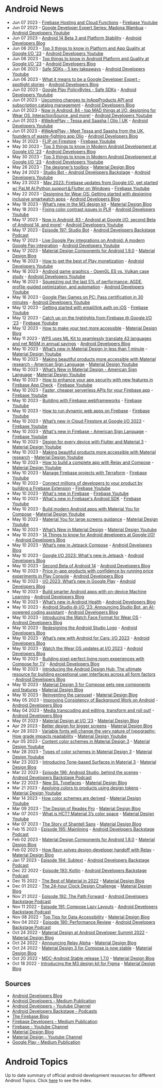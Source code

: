 # Android News

<!-- NEWS:START -->
- Jun 07 2023 - [Firebase Hosting and Cloud Functions](https://www.youtube.com/watch?v=y3cMOapyRdk) - [Firebase Youtube](https://www.youtube.com/user/Firebase)
- Jun 07 2023 - [Google Developer Expert Series: Madona Wambua](https://www.youtube.com/watch?v=P6A7hLk4l1c) - [Android Developers Youtube](https://www.youtube.com/c/AndroidDevelopers)
- Jun 07 2023 - [Android 14 Beta 3 and Platform Stability](http://android-developers.googleblog.com/2023/06/android-14-beta-3-and-platform-stability.html) - [Android Developers Blog](https://android-developers.googleblog.com/)
- Jun 06 2023 - [Top 3 things to know in Platform and App Quality at Google I/O '23](https://www.youtube.com/watch?v=zaUwrj9qlOY) - [Android Developers Youtube](https://www.youtube.com/c/AndroidDevelopers)
- Jun 06 2023 - [Top things to know in Android Platform and Quality at Google I/O '23](http://android-developers.googleblog.com/2023/06/android-platform-and-quality-at-google-io.html) - [Android Developers Blog](https://android-developers.googleblog.com/)
- Jun 06 2023 - [Safe SDKs - 5 key takeaways](https://www.youtube.com/watch?v=CtXjJIKCeDQ) - [Android Developers Youtube](https://www.youtube.com/c/AndroidDevelopers)
- Jun 06 2023 - [What it means to be a Google Developer Expert - spotlight stories](http://android-developers.googleblog.com/2023/06/what-it-means-to-be-google-developer-expert-spotlight-stories.html) - [Android Developers Blog](https://android-developers.googleblog.com/)
- Jun 02 2023 - [Google Play PolicyBytes - Safe SDKs](https://www.youtube.com/watch?v=GN53V_nqBV4) - [Android Developers Youtube](https://www.youtube.com/c/AndroidDevelopers)
- Jun 01 2023 - [Upcoming changes to InAppProducts API and subscription catalog management](http://android-developers.googleblog.com/2023/06/changes-to-google-play-developer-api-june-2023.html) - [Android Developers Blog](https://android-developers.googleblog.com/)
- Jun 01 2023 - [Now in Android: 84 - top MAD things at I/O, designing for Wear OS, InteractionSource, and more!](https://www.youtube.com/watch?v=aba5jXV8k8A) - [Android Developers Youtube](https://www.youtube.com/c/AndroidDevelopers)
- Jun 01 2023 - [#WeArePlay - Tessa and Saasha | Olio | UK](https://www.youtube.com/watch?v=2qf3m868Fd0) - [Android Developers Youtube](https://www.youtube.com/c/AndroidDevelopers)
- Jun 01 2023 - [#WeArePlay - Meet Tessa and Saasha from the UK, founders of waste-fighting app Olio](http://android-developers.googleblog.com/2023/06/weareplay-meet-tessa-and-saasha-from-uk.html) - [Android Developers Blog](https://android-developers.googleblog.com/)
- May 31 2023 - [FLIP on Firestore](https://www.youtube.com/watch?v=Y6Of3AHh4os) - [Firebase Youtube](https://www.youtube.com/user/Firebase)
- May 30 2023 - [Top 3 things to know in Modern Android Development at Google I/O '23](http://android-developers.googleblog.com/2023/05/modern-android-development-at-google-io.html) - [Android Developers Blog](https://android-developers.googleblog.com/)
- May 30 2023 - [Top 3 things to know in Modern Android Development at Google I/O '23](https://www.youtube.com/watch?v=B91ztNPq_cs) - [Android Developers Youtube](https://www.youtube.com/c/AndroidDevelopers)
- May 26 2023 - [The designer’s toolbox](https://material.io/blog/designer-toolbox-figma-android-studio-relay) - [Material Design Blog](https://material.io/blog)
- May 24 2023 - [Studio Bot - Android Developers Backstage](https://www.youtube.com/watch?v=jeuAR8qMePg) - [Android Developers Youtube](https://www.youtube.com/c/AndroidDevelopers)
- May 23 2023 - [May 2023: Firebase updates from Google I/O, get started w/ PaLM AI,Python support＆Flutter on Windows](https://www.youtube.com/watch?v=AejfDKJtsjU) - [Firebase Youtube](https://www.youtube.com/user/Firebase)
- May 22 2023 - [Designing for Wear OS: Getting started with designing inclusive smartwatch apps](http://android-developers.googleblog.com/2023/05/designing-for-wear-os-getting-started-designing-inclusive-smartwatch-apps.html) - [Android Developers Blog](https://android-developers.googleblog.com/)
- May 19 2023 - [What’s new in the M3 design kit](https://material.io/blog/whats-new-design-kit) - [Material Design Blog](https://material.io/blog)
- May 18 2023 - [Fixing color contrast issues in PLR](https://www.youtube.com/watch?v=t9HQVTLvS6U) - [Android Developers Youtube](https://www.youtube.com/c/AndroidDevelopers)
- May 17 2023 - [Now in Android: 83 - Android at Google I/O, second Beta of Android 14, and more!](https://www.youtube.com/watch?v=L8HvWVc59Vo) - [Android Developers Youtube](https://www.youtube.com/c/AndroidDevelopers)
- May 17 2023 - [Episode 197: Studio Bot](http://adbackstage.libsyn.com/episode-197-studio-bot) - [Android Developers Backstage Podcast](https://adbackstage.libsyn.com/)
- May 17 2023 - [Live Google Pay integrations on Android: A modern Google Pay integration](https://www.youtube.com/watch?v=wD1_GVIdd6U) - [Android Developers Youtube](https://www.youtube.com/c/AndroidDevelopers)
- May 17 2023 - [Material Design Components for Android 1.9.0](https://material.io/blog/android-stable-release-1-9-0) - [Material Design Blog](https://material.io/blog)
- May 16 2023 - [How to get the best of Play monetization](https://www.youtube.com/watch?v=cVOjiCSuWQ4) - [Android Developers Youtube](https://www.youtube.com/c/AndroidDevelopers)
- May 16 2023 - [Android game graphics - OpenGL ES vs. Vulkan case study](https://www.youtube.com/watch?v=C7OjI7CpjLw) - [Android Developers Youtube](https://www.youtube.com/c/AndroidDevelopers)
- May 16 2023 - [Squeezing out the last 5% of performance: AGDE, profile-guided optimization, and automation](https://www.youtube.com/watch?v=CNbpFTyHOe8) - [Android Developers Youtube](https://www.youtube.com/c/AndroidDevelopers)
- May 16 2023 - [Google Play Games on PC: Pass certification in 30 minutes](https://www.youtube.com/watch?v=ucjLBh9sqP0) - [Android Developers Youtube](https://www.youtube.com/c/AndroidDevelopers)
- May 12 2023 - [Getting started with email/link auth on iOS](https://www.youtube.com/watch?v=-OK7VG7Cl8I) - [Firebase Youtube](https://www.youtube.com/user/Firebase)
- May 12 2023 - [Catch up on the highlights from Firebase @ Google I/O ‘23](https://www.youtube.com/watch?v=rGqj6U7SawA) - [Firebase Youtube](https://www.youtube.com/user/Firebase)
- May 12 2023 - [How to make your text more accessible](https://material.io/blog/how-to-make-text-more-accessible) - [Material Design Blog](https://material.io/blog)
- May 11 2023 - [WPS uses ML Kit to seamlessly translate 43 languages and net $65M in annual savings](http://android-developers.googleblog.com/2023/05/wps-uses-ml-kit-to-seamlessly-translate-languages-and-net-annual-savings.html) - [Android Developers Blog](https://android-developers.googleblog.com/)
- May 10 2023 - [What’s new in Material Design in less than 1 minute](https://www.youtube.com/watch?v=CTR2O3n7x-c) - [Material Design Youtube](https://www.youtube.com/c/MaterialDesign)
- May 10 2023 - [Making beautiful products more accessible with Material research - American Sign Language](https://www.youtube.com/watch?v=vysRyD7_jMk) - [Material Design Youtube](https://www.youtube.com/c/MaterialDesign)
- May 10 2023 - [What’s New in Material Design - American Sign Language](https://www.youtube.com/watch?v=iwJaQCsX63s) - [Material Design Youtube](https://www.youtube.com/c/MaterialDesign)
- May 10 2023 - [How to enhance your app security with new features in Firebase App Check](https://www.youtube.com/watch?v=iYA0QYP9ocw) - [Firebase Youtube](https://www.youtube.com/user/Firebase)
- May 10 2023 - [Faster, cheaper serverless APIs for your Firebase app](https://www.youtube.com/watch?v=EIA58FKrA8Y) - [Firebase Youtube](https://www.youtube.com/user/Firebase)
- May 10 2023 - [Building with Firebase webframeworks](https://www.youtube.com/watch?v=YUwJqZLLjQ0) - [Firebase Youtube](https://www.youtube.com/user/Firebase)
- May 10 2023 - [How to run dynamic web apps on Firebase](https://www.youtube.com/watch?v=MhkDpZA_Ciw) - [Firebase Youtube](https://www.youtube.com/user/Firebase)
- May 10 2023 - [What’s new in Cloud Firestore at Google I/O 2023](https://www.youtube.com/watch?v=rW9MkxD5318) - [Firebase Youtube](https://www.youtube.com/user/Firebase)
- May 10 2023 - [What's new in Firebase - American Sign Language](https://www.youtube.com/watch?v=YIkmBCf8tfQ) - [Firebase Youtube](https://www.youtube.com/user/Firebase)
- May 10 2023 - [Design for every device with Flutter and Material 3](https://www.youtube.com/watch?v=CfOlY36GWYU) - [Material Design Youtube](https://www.youtube.com/c/MaterialDesign)
- May 10 2023 - [Making beautiful products more accessible with Material research](https://www.youtube.com/watch?v=k-nG86tp8oQ) - [Material Design Youtube](https://www.youtube.com/c/MaterialDesign)
- May 10 2023 - [How to build a complete app with Relay and Compose](https://www.youtube.com/watch?v=vBNmeiHlDHE) - [Material Design Youtube](https://www.youtube.com/c/MaterialDesign)
- May 10 2023 - [Manage Firebase projects with Terraform](https://www.youtube.com/watch?v=32SKh-jGXI4) - [Firebase Youtube](https://www.youtube.com/user/Firebase)
- May 10 2023 - [Connect millions of developers to your product by building a Firebase Extension](https://www.youtube.com/watch?v=PLOw63DvZdc) - [Firebase Youtube](https://www.youtube.com/user/Firebase)
- May 10 2023 - [What's new in Firebase](https://www.youtube.com/watch?v=emIxn-f9bK0) - [Firebase Youtube](https://www.youtube.com/user/Firebase)
- May 10 2023 - [What's new in Firebase's Android SDK](https://www.youtube.com/watch?v=nYGg_8Ro5VE) - [Firebase Youtube](https://www.youtube.com/user/Firebase)
- May 10 2023 - [Build modern Android apps with Material You for Compose](https://www.youtube.com/watch?v=tu0UtDGC31A) - [Material Design Youtube](https://www.youtube.com/c/MaterialDesign)
- May 10 2023 - [Material You for large screens guidance](https://www.youtube.com/watch?v=wP-xAPIyqLY) - [Material Design Youtube](https://www.youtube.com/c/MaterialDesign)
- May 10 2023 - [What’s New in Material Design](https://www.youtube.com/watch?v=vnDhq8W98O4) - [Material Design Youtube](https://www.youtube.com/c/MaterialDesign)
- May 10 2023 - [14 Things to know for Android developers at Google I/O!](http://android-developers.googleblog.com/2023/05/14-things-to-know-for-android-developers-google-io.html) - [Android Developers Blog](https://android-developers.googleblog.com/)
- May 10 2023 - [What’s new in Jetpack Compose](http://android-developers.googleblog.com/2023/05/whats-new-in-jetpack-compose.html) - [Android Developers Blog](https://android-developers.googleblog.com/)
- May 10 2023 - [Google I/O 2023: What's new in Jetpack](http://android-developers.googleblog.com/2023/05/whats-new-in-jetpack-io-2023.html) - [Android Developers Blog](https://android-developers.googleblog.com/)
- May 10 2023 - [Second Beta of Android 14](http://android-developers.googleblog.com/2023/05/android-14-beta-2.html) - [Android Developers Blog](https://android-developers.googleblog.com/)
- May 10 2023 - [Price in-app products with confidence by running price experiments in Play Console](http://android-developers.googleblog.com/2023/05/price-experiments-in-play-console.html) - [Android Developers Blog](https://android-developers.googleblog.com/)
- May 10 2023 - [I/O 2023: What’s new in Google Play](http://android-developers.googleblog.com/2023/05/io-2023-whats-new-in-google-play.html) - [Android Developers Blog](https://android-developers.googleblog.com/)
- May 10 2023 - [Build smarter Android apps with on-device Machine Learning](http://android-developers.googleblog.com/2023/05/build-smarter-android-apps-with-on-device-machine-learning.html) - [Android Developers Blog](https://android-developers.googleblog.com/)
- May 10 2023 - [What’s new in Android Health](http://android-developers.googleblog.com/2023/05/whats-new-in-android-health.html) - [Android Developers Blog](https://android-developers.googleblog.com/)
- May 10 2023 - [Android Studio @ I/O ‘23: Announcing Studio Bot, an AI-powered coding assistant](http://android-developers.googleblog.com/2023/05/android-studio-io-23-announcing-studio-bot.html) - [Android Developers Blog](https://android-developers.googleblog.com/)
- May 10 2023 - [Introducing the Watch Face Format for Wear OS](http://android-developers.googleblog.com/2023/05/introducing-watch-face-format-for-wear-os.html) - [Android Developers Blog](https://android-developers.googleblog.com/)
- May 10 2023 - [Redesigning the Android Studio Logo](http://android-developers.googleblog.com/2023/05/redesigning-android-studio-logo.html) - [Android Developers Blog](https://android-developers.googleblog.com/)
- May 10 2023 - [What’s new with Android for Cars: I/O 2023](http://android-developers.googleblog.com/2023/05/whats-new-with-android-for-cars.html) - [Android Developers Blog](https://android-developers.googleblog.com/)
- May 10 2023 - [Watch the Wear OS updates at I/O 2023](http://android-developers.googleblog.com/2023/05/watch-out-wear-os-updates-at-io-2023.html) - [Android Developers Blog](https://android-developers.googleblog.com/)
- May 10 2023 - [Building pixel-perfect living room experiences with Compose for TV](http://android-developers.googleblog.com/2023/05/building-pixel-perfect-living-room-experiences-compose-for-tv.html) - [Android Developers Blog](https://android-developers.googleblog.com/)
- May 10 2023 - [Introducing the Android Design Hub: The ultimate resource for building exceptional user interfaces across all form factors](http://android-developers.googleblog.com/2023/05/introducing-android-ui-design-hub.html) - [Android Developers Blog](https://android-developers.googleblog.com/)
- May 10 2023 - [Material Design 3 for Compose gets new components and features](https://material.io/blog/material-3-compose-1-1) - [Material Design Blog](https://material.io/blog)
- May 10 2023 - [Reinventing the carousel](https://material.io/blog/material-3-carousel-research-design) - [Material Design Blog](https://material.io/blog)
- May 05 2023 - [Improving Consistency of Background Work on Android](http://android-developers.googleblog.com/2023/05/improving-consistency-of-background-work-on-android.html) - [Android Developers Blog](https://android-developers.googleblog.com/)
- May 04 2023 - [Media transcoding and editing, transform and roll out!](http://android-developers.googleblog.com/2023/05/media-transcoding-and-editing-transform-and-roll-out.html) - [Android Developers Blog](https://android-developers.googleblog.com/)
- May 01 2023 - [Material Design at I/O ‘23](https://material.io/blog/material-google-io23) - [Material Design Blog](https://material.io/blog)
- Apr 29 2023 - [Better design for bigger screens](https://material.io/blog/material-you-large-screens) - [Material Design Blog](https://material.io/blog)
- Apr 28 2023 - [Variable fonts will change the very nature of typography: How grade impacts readability](https://www.youtube.com/watch?v=yrhnKUD-J9c) - [Material Design Youtube](https://www.youtube.com/c/MaterialDesign)
- Apr 05 2023 - [Content color schemes in Material Design 3](https://www.youtube.com/watch?v=oGBtLu5e05U) - [Material Design Youtube](https://www.youtube.com/c/MaterialDesign)
- Mar 28 2023 - [Types of color schemes in Material Design 3](https://www.youtube.com/watch?v=Ga8UCAgfFf8) - [Material Design Youtube](https://www.youtube.com/c/MaterialDesign)
- Mar 23 2023 - [Introducing Tone-based Surfaces in Material 3](https://material.io/blog/tone-based-surface-color-m3) - [Material Design Blog](https://material.io/blog)
- Mar 22 2023 - [Episode 196: Android Studio, behind the scenes](http://adbackstage.libsyn.com/episode-196-android-studio-behind-the-scenes) - [Android Developers Backstage Podcast](https://adbackstage.libsyn.com/)
- Mar 22 2023 - [New SIL Typefaces](https://material.io/blog/sil-typefaces) - [Material Design Blog](https://material.io/blog)
- Mar 21 2023 - [Applying colors to products using design tokens](https://www.youtube.com/watch?v=KKxpJpbEwew) - [Material Design Youtube](https://www.youtube.com/c/MaterialDesign)
- Mar 14 2023 - [How color schemes are derived](https://www.youtube.com/watch?v=i-GN0d76e-Y) - [Material Design Youtube](https://www.youtube.com/c/MaterialDesign)
- Mar 09 2023 - [The Design of Readex Pro](https://material.io/blog/readex-pro-legibility-arabic-type-design) - [Material Design Blog](https://material.io/blog)
- Mar 07 2023 - [What is HCT? Material 3’s color space](https://www.youtube.com/watch?v=tw6cOcY_xtM) - [Material Design Youtube](https://www.youtube.com/c/MaterialDesign)
- Mar 07 2023 - [The Story of Shantell Sans](https://material.io/blog/shantell-martin-variable-font) - [Material Design Blog](https://material.io/blog)
- Feb 15 2023 - [Episode 195: Mainlining](http://adbackstage.libsyn.com/episode-195-mainlining) - [Android Developers Backstage Podcast](https://adbackstage.libsyn.com/)
- Feb 02 2023 - [Material Design Components for Android 1.8.0](https://material.io/blog/android-stable-release-1-8-0) - [Material Design Blog](https://material.io/blog)
- Feb 02 2023 - [How Ravn solves design-developer handoff with Relay](https://material.io/blog/relay-ravn-case-study) - [Material Design Blog](https://material.io/blog)
- Jan 17 2023 - [Episode 194: Subtext](http://adbackstage.libsyn.com/episode-194-subtext) - [Android Developers Backstage Podcast](https://adbackstage.libsyn.com/)
- Dec 22 2022 - [Episode 193: Kotlin](http://adbackstage.libsyn.com/episode-193-kotlin) - [Android Developers Backstage Podcast](https://adbackstage.libsyn.com/)
- Dec 15 2022 - [The Best of Material in 2022](https://material.io/blog/material-design-2022-roundup) - [Material Design Blog](https://material.io/blog)
- Dec 01 2022 - [The 24-hour Clock Design Challenge](https://material.io/blog/24-hour-clock-design-research) - [Material Design Blog](https://material.io/blog)
- Nov 21 2022 - [Episode 192: The Path Forward](http://adbackstage.libsyn.com/episode-192-the-path-forward) - [Android Developers Backstage Podcast](https://adbackstage.libsyn.com/)
- Nov 11 2022 - [Episode 191: Compose Lazy Layouts](http://adbackstage.libsyn.com/episode-191-compose-lazy-layouts) - [Android Developers Backstage Podcast](https://adbackstage.libsyn.com/)
- Nov 08 2022 - [Top Tips for Data Accessibility](https://material.io/blog/data-visualization-accessibility) - [Material Design Blog](https://material.io/blog)
- Nov 04 2022 - [Episode 190: Performance Review](http://adbackstage.libsyn.com/episode-190-performance-review) - [Android Developers Backstage Podcast](https://adbackstage.libsyn.com/)
- Oct 24 2022 - [Material Design at Android Developer Summit 2022](https://material.io/blog/material-ads-2022) - [Material Design Blog](https://material.io/blog)
- Oct 24 2022 - [Announcing Relay Alpha](https://material.io/blog/relay-in-alpha) - [Material Design Blog](https://material.io/blog)
- Oct 24 2022 - [Material Design 3 for Compose is now stable](https://material.io/blog/material-3-compose-stable) - [Material Design Blog](https://material.io/blog)
- Oct 20 2022 - [MDC-Android Stable release 1.7.0](https://material.io/blog/android-stable-release-1-7-0) - [Material Design Blog](https://material.io/blog)
- Oct 18 2022 - [Introducing the M3 design kit for Figma](https://material.io/blog/material-3-figma-design-kit) - [Material Design Blog](https://material.io/blog)<!-- NEWS:END -->

## Sources

* [Android Developers Blog](https://android-developers.googleblog.com/)
* [Android Developers - Medium Publication](https://medium.com/androiddevelopers)
* [Android Developers - Youtube Channel](https://www.youtube.com/c/AndroidDevelopers)
* [Android Developers Backstage - Podcasts](https://adbackstage.libsyn.com/)
* [The Firebase Blog](https://firebase.googleblog.com/)
* [Firebase Developers - Medium Publication](https://medium.com/firebase-developers)
* [Firebase - Youtube Channel](https://www.youtube.com/user/Firebase)
* [Material Design Blog](https://material.io/blog)
* [Material Design - Youtube Channel](https://www.youtube.com/c/MaterialDesign)
* [Google Play - Medium Publication](https://medium.com/googleplaydev)

# Android Topics
Up to date summary of official android development resources for different Android Topics. Click [here](https://androidtopicsindex.dipien.com/) to see the index.


